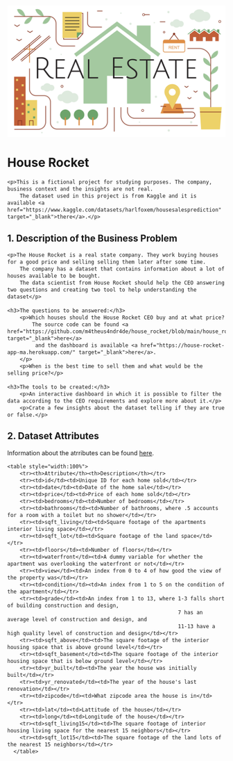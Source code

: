<img src="real_state_market.jpg" alt="logo" style="zoom:100%;" />

<h1>House Rocket</h1>

    <p>This is a fictional project for studying purposes. The company, business context and the insights are not real. 
        The dataset used in this project is from Kaggle and it is available <a href="https://www.kaggle.com/datasets/harlfoxem/housesalesprediction" target="_blank">there</a>.</p>

<h2>1. Description of the Business Problem</h2>

    <p>The House Rocket is a real state company. They work buying houses for a good price and selling selling them later after some time. 
        The company has a dataset that contains information about a lot of houses available to be bought. 
        The data scientist from House Rocket should help the CEO answering two questions and creating two tool to help understanding the dataset</p>

    <h3>The questions to be answered:</h3>
        <p>Which houses should the House Rocket CEO buy and at what price?
            The source code can be found <a href="https://github.com/m4theus4ndr4de/house_rocket/blob/main/house_rocket_app.py" target="_blank">here</a>
             and the dashboard is available <a href="https://house-rocket-app-ma.herokuapp.com/" target="_blank">here</a>.
        </p>
        <p>When is the best time to sell them and what would be the selling price?</p>

    <h3>The tools to be created:</h3>
        <p>An interactive dashboard in which it is possible to filter the data according to the CEO requirements and explore more about it.</p>
        <p>Crate a few insights about the dataset telling if they are true or false.</p>

<h2>2. Dataset Attributes</h2>
    <p>Information about the atrributes can be found <a href="https://www.kaggle.com/harlfoxem/housesalesprediction/discussion/207885" target="_blank">here</a>.</p>


    <table style="width:100%">
        <tr><th>Attribute</th><th>Description</th></tr>
        <tr><td>id</td><td>Unique ID for each home sold</td></tr>
        <tr><td>date</td><td>Date of the home sale</td></tr>
        <tr><td>price</td><td>Price of each home sold</td></tr>
        <tr><td>bedrooms</td><td>Number of bedrooms</td></tr>
        <tr><td>bathrooms</td><td>Number of bathrooms, where .5 accounts for a room with a toilet but no shower</td></tr>
        <tr><td>sqft_living</td><td>Square footage of the apartments interior living space</td></tr>
        <tr><td>sqft_lot</td><td>Square footage of the land space</td></tr>
        <tr><td>floors</td><td>Number of floors</td></tr>
        <tr><td>waterfront</td><td>A dummy variable for whether the apartment was overlooking the waterfront or not</td></tr>
        <tr><td>view</td><td>An index from 0 to 4 of how good the view of the property was</td></tr>
        <tr><td>condition</td><td>An index from 1 to 5 on the condition of the apartment</td></tr>
        <tr><td>grade</td><td>An index from 1 to 13, where 1-3 falls short of building construction and design, 
                                                           7 has an average level of construction and design, and 
                                                           11-13 have a high quality level of construction and design</td></tr>
        <tr><td>sqft_above</td><td>The square footage of the interior housing space that is above ground level</td></tr>
        <tr><td>sqft_basement</td><td>The square footage of the interior housing space that is below ground level</td></tr>
        <tr><td>yr_built</td><td>The year the house was initially built</td></tr>
        <tr><td>yr_renovated</td><td>The year of the house's last renovation</td></tr>
        <tr><td>zipcode</td><td>What zipcode area the house is in</td></tr>
        <tr><td>lat</td><td>Lattitude of the house</td></tr>
        <tr><td>long</td><td>Longitude of the house</td></tr>
        <tr><td>sqft_living15</td><td>The square footage of interior housing living space for the nearest 15 neighbors</td></tr>
        <tr><td>sqft_lot15</td><td>The square footage of the land lots of the nearest 15 neighbors</td></tr>
      </table>
<!--
# 3. Premissas do Negócio

Quais premissas foram adotadas para este projeto:

- As seguintes premissas foram consideradas para esse projeto:
- Os valores iguais a zero em **yr_renovated** são casas que nunca foram reformadas.
- O valor igual a 33 na coluna **bathroom** foi considerada um erro e por isso foi delatada das análises
- A coluna **price** significa o preço que a casa foi / será comprada pela empresa House Rocket
- Valores duplicados em ID foram removidos e considerados somente a compra mais recente
- A localidade e a condição do imóvel foram características decisivas na compra ou não do imóvel
- A estação do ano foi a característica decisiva para a época da venda do imóvel



# 4. Estratégia de solução

Quais foram as etapas para solucionar o problema de negócio:

1. Coleta de dados via Kaggle
2. Entendimento de negócio
3. Tratamento de dados 

- ​	Tranformação de variaveis 
- ​	Limpeza 
- ​	Entendimento

4. Exploração de dados

[link para app no Heroku](https://house-rocket-project.herokuapp.com/)


5. Responder problemas do negócio

6. Resultados para o negócio

7. Conclusão

# 5. Top Insights

Insights mais relevantes para o projeto:

Imóveis renovados recentemente são 35% mais caros

**Falso**: Imóveis antigos e atuais possuem uma faixa de preço equivalente.

Imóveis em más condições, mas com uma boa vista são 10% mais caros.

**Falso**: Imóveis em más condições e com vista ruim são mais caros.

Crescimento do preço mês após mês em 2014 é de 10%.

**Falso**: O preço dos imóveis são mais caros entre o mês 3 e 6.



# 6. Tradução para o negócio

O as análises das hipóteses dizem sobre o negócio

| Hipótese                                                     | Resultado  | Tradução para negócio                                        |
| ------------------------------------------------------------ | ---------- | ------------------------------------------------------------ |
| **H1** -Imóveis com vista para a água são em média 30% mais caros | Verdadeira | Investir em imóveis com vista para água                      |
| **H2** - Imóveis com data de construção menor que 1955 são em média 50% mais baratos | Falsa      | Investir em imóveis independente da data de construção       |
| **H3** - Imóveis sem porão com maior área total são 40% mais caros | Verdadeira | Investir em imóveis sem porão                                |
| **H4** - Imóveis que nunca foram reformados são em média 20% mais baratos | Verdadeira | Investir em imóveis não reformados e reformá-los para venda  |
| **H5** - Imóveis em más condições, mas com boa vista são 10% mais caros | Falsa      | Não investir em imóveis em más condições                     |
| **H6** - Imóveis antigos e não renovados são 40% mais baratos | Verdadeira | Investir em imóveis antigos e não renovados e reformalos para venda |
| **H7** - Imóveis com mais banheiros são em média 5% mais caros | Falsa      | Investir em imóveis de 3-5 banheiros                         |
| **H8** - Imóveis renovados recentemente são 35% mais caros   | Falsa      | Investir em imóveis independente da reforma                  |
| **H9** - O crescimento do preço dos imóveis mês após mês no ano de 2014 é de 10% | Falsa      | Investir em imóveis nos meses de menor custo                 |
| **H10** - Imóveis com 3 banheiros tem um crescimento mês após mês de 15% | Falsa      | Investir em imóveis nos meses de menor custo                 |

O valor total de lucro (lucro = preço de compra - preço de venda) dos imóveis é de: **22.623.548,20**



# 7. Conclusão

O objetivo final desse projeto era responder a duas questões principais:

**1**. Quais casas o CEO da House Rocket deveria comprar e por qual preço de compra?

**2.** Uma vez a casa em posse da empresa, qual o melhor momento para vendê-las e qual seria o preço da venda?

Os objetivos foram alcançados.  Os imóveis foram agrupados por região (zipcode). Considerando o preço do imóvel e a condição (1 - 5)  foi calculado a mediana do preço. Imóveis abaixo do preço da mediana e com melhores condições foram sugeridos para compra (Total de 151 imóveis). Os imóveis aptos para compra foram agrupados pela localidade e a estação do ano. A mediana foi calculada e imóveis com preço abaixo da mediana teve um acréscimo de 10% em seu valor, enquanto imóveis com preço acima da mediana teve um acréscimo de 30% acima do seu valor.  O melhor momento da venda dos imóveis é na primavera, uma vez que o preço é maior nessa época. 

Como próximo passo, seria interessante a análise de quais apartamentos deveriam sofrer reformas, uma vez que imóveis antigos e não reformados são mais baratos, enquanto imóveis renovados recentemente são mais caros.  Também é de interesse prever a valorização do imóvel, pois pode permitir reter a venda da habitação até esta estar mais valorizada no mercado. 
//-->
